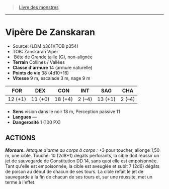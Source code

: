 ﻿> [Livre des monstres](tome_of_beasts.md)

---

# Vipère De Zanskaran

- Source: (LDM p361)(TOB p354)
- TOB: Zanskaran Viper
-  Bête de Grande taille (G), non-alignée
- **Terrain** Collines / Vallées
- **Classe d'armure** 14 (armure naturelle)
- **Points de vie** 38 (4d10+16)
- **Vitesse** 9 m, escalade 3 m, nage 9 m

|FOR|DEX|CON|INT|SAG|CHA|
|---|---|---|---|---|---|
|12 (+1)|11 (+0)|18 (+4)|2 (–4)|13 (+1)|2 (–4)|

- **Sens** vision dans le noir 18 m, Perception passive 11
- **Langues** —
- **Dangerosité** 1 (100 PX)

## ACTIONS

**_Morsure._** _Attaque d'arme au corps à corps :_ +3 pour toucher, allonge 1,50 m, une cible. Touché: 10 (2d8+1) dégâts perforants, la cible doit réussir un jet de sauvegarde de Constitution DD 14, sans quoi elle est empoisonnée. Tant qu'elle est empoisonnée, la cible est aveuglée et subit 7 (2d6) dégâts de poison au début de chacun de ses tours. La cible refait le jet de sauvegarde à la fin de chacun de ses tours et, sur une réussite, met un terme à l'effet.

